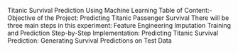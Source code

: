  Titanic Survival Prediction Using Machine Learning
Table of Content:-
Objective of the Project: Predicting Titanic Passenger Survival
There will be three main steps in this experiment:
Feature Engineering
Imputation
Training and Prediction
Step-by-Step Implementation: Predicting Titanic Survival
Prediction: Generating Survival Predictions on Test Data
